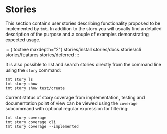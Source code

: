 # Stories

This section contains user stories describing functionality proposed to
be implemented by `tmt`. In addition to the story you will usually find
a detailed description of the purpose and a couple of examples
demonstrating expected usage.

::: {.toctree maxdepth="2"}
stories/install stories/docs stories/cli stories/features
stories/deferred
:::

It is also possible to list and search stories directly from the command
line using the `story` command:

``` shell
tmt story ls
tmt story show
tmt story show test/create
```

Current status of story coverage from implementation, testing and
documentation point of view can be viewed using the `coverage`
subcommand with optional regular expression for filtering:

``` shell
tmt story coverage
tmt story coverage cli
tmt story coverage --implemented
```
